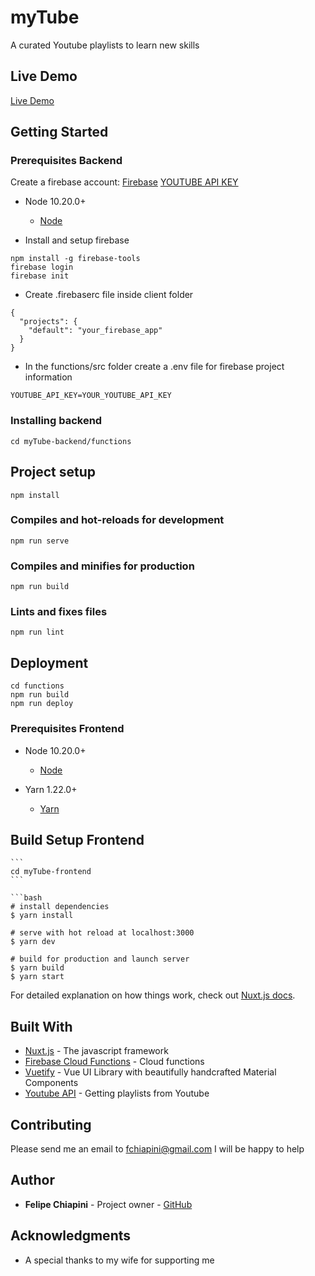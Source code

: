 # myTube

A curated Youtube playlists to learn new skills

## Live Demo

[Live Demo](https://evening-reaches-01206.herokuapp.com)

## Getting Started

### Prerequisites Backend

Create a firebase account:
[Firebase](https://firebase.google.com/)
[YOUTUBE API KEY](https://developers.google.com/youtube/v3/getting-started)

- Node 10.20.0+

  - [Node](https://nodejs.org/en/)

- Install and setup firebase

```
npm install -g firebase-tools
firebase login
firebase init
```

- Create .firebaserc file inside client folder

```
{
  "projects": {
    "default": "your_firebase_app"
  }
}
```

- In the functions/src folder create a .env file for firebase project information

```
YOUTUBE_API_KEY=YOUR_YOUTUBE_API_KEY
```

### Installing backend

```
cd myTube-backend/functions
```

## Project setup

```
npm install
```

### Compiles and hot-reloads for development

```
npm run serve
```

### Compiles and minifies for production

```
npm run build
```

### Lints and fixes files

```
npm run lint
```

## Deployment

```
cd functions
npm run build
npm run deploy
```

### Prerequisites Frontend

- Node 10.20.0+

  - [Node](https://nodejs.org/en/)

- Yarn 1.22.0+
  - [Yarn](https://classic.yarnpkg.com/)

## Build Setup Frontend

    ```
    cd myTube-frontend
    ```

    ```bash
    # install dependencies
    $ yarn install

    # serve with hot reload at localhost:3000
    $ yarn dev

    # build for production and launch server
    $ yarn build
    $ yarn start

For detailed explanation on how things work, check out [Nuxt.js docs](https://nuxtjs.org).

## Built With

- [Nuxt.js](https://nuxtjs.org/) - The javascript framework
- [Firebase Cloud Functions](https://firebase.google.com/docs/functions) - Cloud functions
- [Vuetify](https://vuetifyjs.com) - Vue UI Library with beautifully handcrafted Material Components
- [Youtube API](https://developers.google.com/youtube/v3/getting-started) - Getting playlists from Youtube

## Contributing

Please send me an email to fchiapini@gmail.com I will be happy to help

## Author

- **Felipe Chiapini** - Project owner - [GitHub](https://github.com/fchiapini)

## Acknowledgments

- A special thanks to my wife for supporting me

```

```
